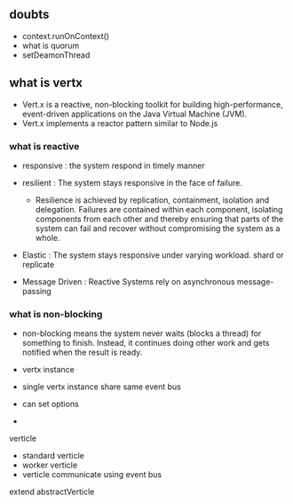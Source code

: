 ## doubts
- context.runOnContext()
- what is quorum
- setDeamonThread


## what is vertx
- Vert.x is a reactive, non-blocking toolkit for building high-performance, event-driven applications on the Java Virtual Machine (JVM).
- Vert.x implements a reactor pattern similar to Node.js

### what is reactive
- responsive : the system respond in timely manner
- resilient : The system stays responsive in the face of failure.
  - Resilience is achieved by replication, containment, isolation and delegation. Failures are contained within each component, isolating components from each other and thereby ensuring that parts of the system can fail and recover without compromising the system as a whole.

- Elastic : The system stays responsive under varying workload. shard or replicate
- Message Driven : Reactive Systems rely on asynchronous message-passing

### what is non-blocking
- non-blocking means the system never waits (blocks a thread) for something to finish. Instead, it continues doing other work and gets notified when the result is ready.

- vertx instance
- single vertx instance share same event bus
- can set options
-


verticle
- standard verticle
- worker verticle
- verticle communicate using event bus

extend abstractVerticle
